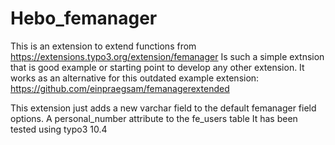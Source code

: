 # Hebo_femanager
This is an extension to extend functions from https://extensions.typo3.org/extension/femanager
Is such a simple extnsion that is good example or starting point to develop any other extension.
It works as an alternative for this outdated example extension: https://github.com/einpraegsam/femanagerextended

This extension just adds a new varchar field to the default femanager field options. A personal_number attribute to the fe_users table
It has been tested using typo3 10.4
